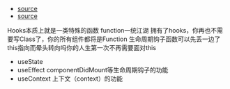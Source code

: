 - [source](https://juejin.im/post/5be3ea136fb9a049f9121014)
- [source](https://juejin.im/post/5d5501cd6fb9a06aee362a9d)

Hooks本质上就是一类特殊的函数
function一统江湖
拥有了hooks，你再也不需要写Class了，你的所有组件都将是Function
生命周期钩子函数可以先丢一边了
this指向而晕头转向吗你的人生第一次不再需要面对this

- useState
- useEffect
  componentDidMount等生命周期钩子的功能
- useContext
  上下文（context）的功能


